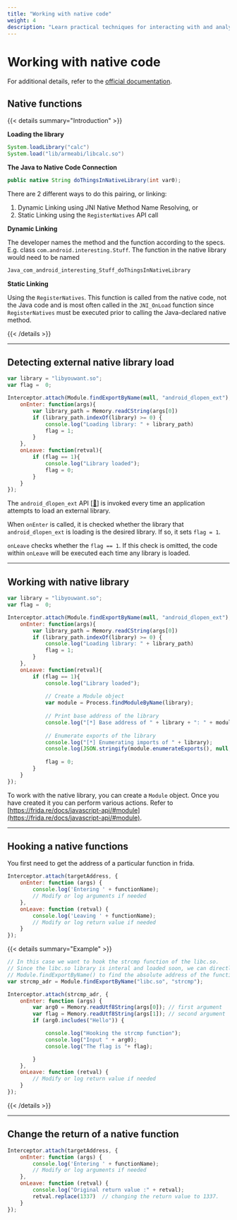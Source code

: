 ```yaml
---
title: "Working with native code"
weight: 4
description: "Learn practical techniques for interacting with and analyzing native code using Frida in pentesting. Explore JNI, dynamic and static linking, detecting library loads, and hooking native functions for security assessments."
---
```


# Working with native code

For additional details, refer to the [official documentation](https://frida.re/docs/javascript-api/).

## Native functions

{{< details summary="Introduction" >}}

**Loading the library**

```java
System.loadLibrary("calc")
System.load("lib/armeabi/libcalc.so")
```

**The Java to Native Code Connection**

```java
public native String doThingsInNativeLibrary(int var0);
```

There are 2 different ways to do this pairing, or linking:

1. Dynamic Linking using JNI Native Method Name Resolving, or
2. Static Linking using the `RegisterNatives` API call

**Dynamic Linking**

The developer names the method and the function according to the specs. E.g. class `com.android.interesting.Stuff`. The function in the native library would need to be named

```c
Java_com_android_interesting_Stuff_doThingsInNativeLibrary
```

**Static Linking**

Using the `RegisterNatives`. This function is called from the native code, not the Java code and is most often called in the `JNI_OnLoad` function since `RegisterNatives` must be executed prior to calling the Java-declared native method.

{{< /details >}}

---

## Detecting external native library load

```javascript
var library = "libyouwant.so";
var flag =  0;

Interceptor.attach(Module.findExportByName(null, "android_dlopen_ext"), {
    onEnter: function(args){
        var library_path = Memory.readCString(args[0])
        if (library_path.indexOf(library) >= 0) {
            console.log("Loading library: " + library_path)
            flag = 1;
        }
    },
    onLeave: function(retval){
        if (flag == 1){
            console.log("Library loaded");
            flag = 0;
        }
    }
});
```

The `android_dlopen_ext` API  \[[🔗](https://developer.android.com/ndk/reference/group/libdl#android_dlopen_ext)] is invoked every time an application attempts to load an external library.&#x20;

When `onEnter` is called, it is checked whether the library that `android_dlopen_ext` is loading is the desired library. If so, it sets `flag = 1`.&#x20;

`onLeave` checks whether the `flag == 1`. If this check is omitted, the code within `onLeave` will be executed each time any library is loaded.

---

## Working with native library

```javascript
var library = "libyouwant.so";
var flag =  0;

Interceptor.attach(Module.findExportByName(null, "android_dlopen_ext"), {
    onEnter: function(args){
        var library_path = Memory.readCString(args[0])
        if (library_path.indexOf(library) >= 0) {
            console.log("Loading library: " + library_path)
            flag = 1;
        }
    },
    onLeave: function(retval){
        if (flag == 1){
            console.log("Library loaded");
            
            // Create a Module object
            var module = Process.findModuleByName(library);
            
            // Print base address of the library
            console.log("[*] Base address of " + library + ": " + module.base);
            
            // Enumerate exports of the library
            console.log("[*] Enumerating imports of " + library);
            console.log(JSON.stringify(module.enumerateExports(), null, 2));
            
            flag = 0;
        }
    }
});
```

To work with the native library, you can create a `Module` object. Once you have created it you can perform various actions. Refer to [https://frida.re/docs/javascript-api/#module](https://frida.re/docs/javascript-api/#module).

---

## Hooking a native functions

You first need to get the address of a particular function in frida.

```javascript
Interceptor.attach(targetAddress, {
    onEnter: function (args) {
        console.log('Entering ' + functionName);
        // Modify or log arguments if needed
    },
    onLeave: function (retval) {
        console.log('Leaving ' + functionName);
        // Modify or log return value if needed
    }
});
```

{{< details summary="Example" >}}

```javascript
// In this case we want to hook the strcmp function of the libc.so.
// Since the libc.so library is interal and loaded soon, we can directly use
// Module.findExportByName() to find the absolute address of the function.
var strcmp_adr = Module.findExportByName("libc.so", "strcmp");

Interceptor.attach(strcmp_adr, {
    onEnter: function (args) {
        var arg0 = Memory.readUtf8String(args[0]); // first argument
        var flag = Memory.readUtf8String(args[1]); // second argument
        if (arg0.includes("Hello")) {

            console.log("Hooking the strcmp function");
            console.log("Input " + arg0);
            console.log("The flag is "+ flag);

        }
    },
    onLeave: function (retval) {
        // Modify or log return value if needed
    }
});
```

{{< /details >}}

---

## Change the return of a native function

```javascript
Interceptor.attach(targetAddress, {
    onEnter: function (args) {
        console.log('Entering ' + functionName);
        // Modify or log arguments if needed
    },
    onLeave: function (retval) { 
        console.log("Original return value :" + retval);
        retval.replace(1337)  // changing the return value to 1337.
    }
});
```
